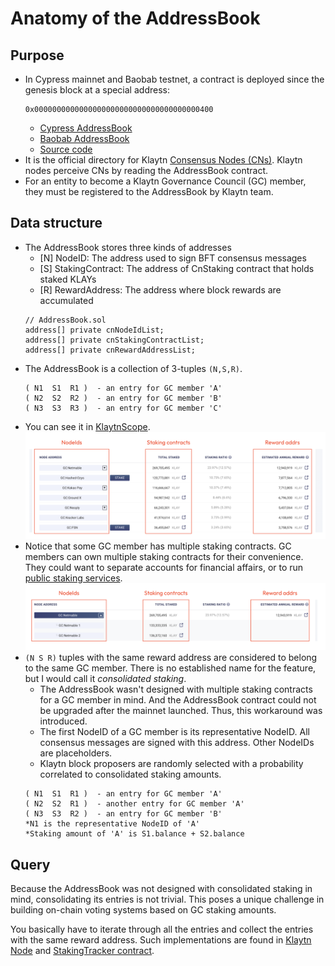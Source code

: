 # Anatomy of the AddressBook

## Purpose

- In Cypress mainnet and Baobab testnet, a contract is deployed since the genesis block at a special address:
  ```
  0x0000000000000000000000000000000000000400
  ```
  - [Cypress AddressBook](https://scope.klaytn.com/account/0x0000000000000000000000000000000000000400?tabId=contractCode)
  - [Baobab AddressBook](https://baobab.scope.klaytn.com/account/0x0000000000000000000000000000000000000400?tabId=contractCode)
  - [Source code](../contracts/legacy/AddressBook.sol)
- It is the official directory for Klaytn [Consensus Nodes (CNs)](https://docs.klaytn.foundation/content/klaytn/design/consensus-mechanism#consensus-mechanism-in-klaytn). Klaytn nodes perceive CNs by reading the AddressBook contract.
- For an entity to become a Klaytn Governance Council (GC) member, they must be registered to the AddressBook by Klaytn team.

## Data structure

- The AddressBook stores three kinds of addresses
  - [N] NodeID: The address used to sign BFT consensus messages
  - [S] StakingContract: The address of CnStaking contract that holds staked KLAYs
  - [R] RewardAddress: The address where block rewards are accumulated
  ```solidity
  // AddressBook.sol
  address[] private cnNodeIdList;
  address[] private cnStakingContractList;
  address[] private cnRewardAddressList;
  ```
- The AddressBook is a collection of 3-tuples `(N,S,R)`.
  ```
  ( N1  S1  R1 )  - an entry for GC member 'A'
  ( N2  S2  R2 )  - an entry for GC member 'B'
  ( N3  S3  R3 )  - an entry for GC member 'C'
  ```
- You can see it in [KlaytnScope](https://scope.klaytn.com/gcinfo/council).
  ![gcinfo.png](./assets/gcinfo.png)
- Notice that some GC member has multiple staking contracts. GC members can own multiple staking contracts for their convenience. They could want to separate accounts for financial affairs, or to run [public staking services](https://klayportal.hashquark.io/#/).
  ![gcinfo2.png](./assets/gcinfo2.png)
- `(N S R)` tuples with the same reward address are considered to belong to the same GC member. There is no established name for the feature, but I would call it _consolidated staking_.
  - The AddressBook wasn't designed with multiple staking contracts for a GC member in mind. And the AddressBook contract could not be upgraded after the mainnet launched. Thus, this workaround was introduced.
  - The first NodeID of a GC member is its representative NodeID. All consensus messages are signed with this address. Other NodeIDs are placeholders.
  - Klaytn block proposers are randomly selected with a probability correlated to consolidated staking amounts.
  ```
  ( N1  S1  R1 )  - an entry for GC member 'A'
  ( N2  S2  R1 )  - another entry for GC member 'A'
  ( N3  S3  R2 )  - an entry for GC member 'B'
  *N1 is the representative NodeID of 'A'
  *Staking amount of 'A' is S1.balance + S2.balance
  ```

## Query

Because the AddressBook was not designed with consolidated staking in mind, consolidating its entries is not trivial. This poses a unique challenge in building on-chain voting systems based on GC staking amounts.

You basically have to iterate through all the entries and collect the entries with the same reward address. Such implementations are found in [Klaytn Node](https://github.com/klaytn/klaytn/blob/v1.10.0/reward/staking_info.go#L201) and [StakingTracker contract](../contract/StakingTracker.sol).
